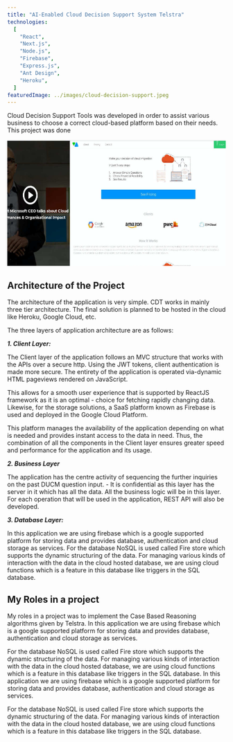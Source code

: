```yaml
---
title: "AI-Enabled Cloud Decision Support System Telstra"
technologies:
  [
    "React",
    "Next.js",
    "Node.js",
    "Firebase",
    "Express.js",
    "Ant Design",
    "Heroku",
  ]
featuredImage: ../images/cloud-decision-support.jpeg
---
```


Cloud Decision Support Tools was developed in order to assist various business to choose a correct cloud-based platform based on their needs. This project was done

![AI-Enabled Cloud Decision Support System](../images/cloud-decision-support.jpeg)

## Architecture of the Project

The architecture of the application is very simple. CDT works in mainly three tier architecture. The final solution is planned to be hosted in the cloud like Heroku, Google Cloud, etc.

The three layers of application architecture are as follows:

***1. Client Layer:***

The Client layer of the application follows an MVC structure that works with the APIs over a secure http. Using the JWT tokens, client authentication is made more secure. The entirety of the application is operated via-dynamic HTML pageviews rendered on JavaScript.

This allows for a smooth user experience that is supported by ReactJS framework as it is an optimal - choice for fetching rapidly changing data. Likewise, for the storage solutions, a SaaS platform known as Firebase is used and deployed in the Google Cloud Platform. 

This platform manages the availability of the application depending on what is needed and provides instant access to the data in need. Thus, the combination of all the components in the Client layer ensures greater speed and performance for the application and its usage.

***2. Business Layer***

The application has the centre activity of sequencing the further inquiries on the past DUCM question input. - It is confidential as this layer has the server in it which has all the data. All the business logic will be in this layer. For each operation that will be used in the application, REST API will also be developed.

***3. Database Layer:***

In this application we are using firebase which is a google supported platform for storing data and provides database, authentication and cloud storage as services. For the database NoSQL is used called Fire store which supports the dynamic structuring of the data. For managing various kinds of interaction with the data in the cloud hosted database, we are using cloud functions which is a feature in this database like triggers in the SQL database.

## My Roles in a project

My roles in a project was to implement the Case Based Reasoning algorithms given by Telstra.
In this application we are using firebase which is a google supported platform for storing data and provides database, authentication and cloud storage as services. 

For the database NoSQL is used called Fire store which supports the dynamic structuring of the data. For managing various kinds of interaction with the data in the cloud hosted database, we are using cloud functions which is a feature in this database like triggers in the SQL database.
In this application we are using firebase which is a google supported platform for storing data and provides database, authentication and cloud storage as services.

 For the database NoSQL is used called Fire store which supports the dynamic structuring of the data. For managing various kinds of interaction with the data in the cloud hosted database, we are using cloud functions which is a feature in this database like triggers in the SQL database.
